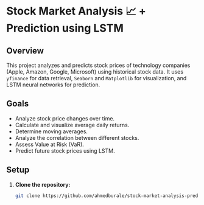 # Stock Market Analysis 📈 + Prediction using LSTM

## Overview
This project analyzes and predicts stock prices of technology companies (Apple, Amazon, Google, Microsoft) using historical stock data. It uses `yfinance` for data retrieval, `Seaborn` and `Matplotlib` for visualization, and LSTM neural networks for prediction.

## Goals
- Analyze stock price changes over time.
- Calculate and visualize average daily returns.
- Determine moving averages.
- Analyze the correlation between different stocks.
- Assess Value at Risk (VaR).
- Predict future stock prices using LSTM.

## Setup
1. **Clone the repository:**
   ```bash
   git clone https://github.com/ahmedburale/stock-market-analysis-prediction.git
